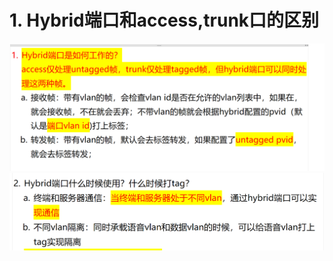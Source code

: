 # 1. Hybrid端口和access,trunk口的区别

![alt text](images/面试题---Hybrid原理/image.png)
![alt text](images/面试题---Hybrid原理/image-1.png)
